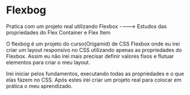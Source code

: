 # Flexbog
Pratica com um projeto real utilizando Flexbox ----> Estudos das propriedades do Flex Container e Flex Item

O flexbog é um projeto do curso(Origamid) de CSS Flexbox onde eu irei criar um layout responsivo no CSS utilizando apenas as propriedades do Flexbox. Assim eu não irei mais precisar definir valores fixos e flutuar elementos para criar o meu layout.

Irei iniciar pelos fundamentos, executando todas as propriedades e o que elas fazem no CSS. Após estes irei criar um projeto real para colocar em prática o meu aprendizado.
